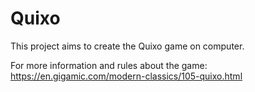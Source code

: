 # Quixo

This project aims to create the Quixo game on computer. 

For more information and rules about the game: https://en.gigamic.com/modern-classics/105-quixo.html


